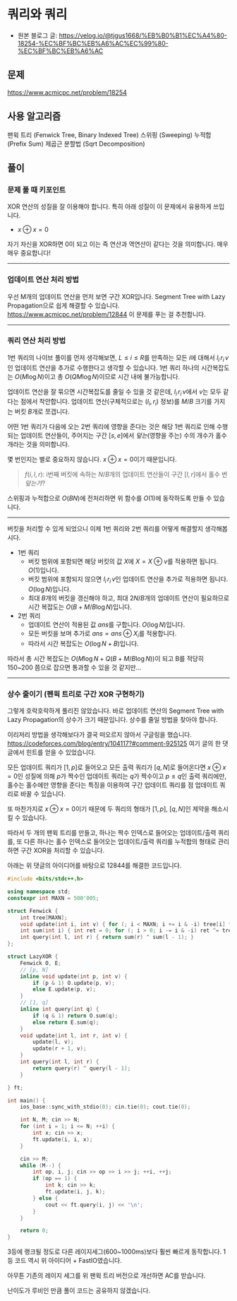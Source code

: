 # 쿼리와 쿼리

- 원본 블로그 글: https://velog.io/@tjgus1668/%EB%B0%B1%EC%A4%80-18254-%EC%BF%BC%EB%A6%AC%EC%99%80-%EC%BF%BC%EB%A6%AC

## 문제
https://www.acmicpc.net/problem/18254

## 사용 알고리즘
팬윅 트리 (Fenwick Tree, Binary Indexed Tree)
스위핑 (Sweeping)
누적합 (Prefix Sum)
제곱근 분할법 (Sqrt Decomposition)

## 풀이

### 문제 풀 때 키포인트
XOR 연산의 성질을 잘 이용해야 합니다. 특히 아래 성질이 이 문제에서 유용하게 쓰입니다.

- $x \oplus x=0$

자기 자신을 XOR하면 0이 되고 이는 즉 연산과 역연산이 같다는 것을 의미합니다.
매우매우 중요합니다!

---
### 업데이트 연산 처리 방법
우선 M개의 업데이트 연산을 먼저 보면 구간 XOR입니다. Segment Tree with Lazy Propagation으로 쉽게 해결할 수 있습니다.
https://www.acmicpc.net/problem/12844
이 문제를 푸는 걸 추천합니다.

---

### 쿼리 연산 처리 방법
1번 쿼리의 나이브 풀이를 먼저 생각해보면, $L\le i\le R$를 만족하는 모든 $i$에 대해서 $l_i\,r_i\,v$인 업데이트 연산을 추가로 수행한다고 생각할 수 있습니다. 1번 쿼리 하나의 시간복잡도는 $O(M\log N)$이고 총 $O(QM\log N)$이므로 시간 내에 불가능합니다.

업데이트 연산을 잘 묶으면 시간복잡도를 줄일 수 있을 것 같은데, $l_i\,r_i\,v$에서 $v$는 모두 같다는 점에서 착안합니다. 업데이트 연산(구체적으로는 $(l_i, r_i)$ 정보)를 $M/B$ 크기를 가지는 버킷 $B$개로 쪼갭니다.

어떤 1번 쿼리가 다음에 오는 2번 쿼리에 영향을 준다는 것은 해당 1번 쿼리로 인해 수행되는 업데이트 연산들이, 주어지는 구간 $[s, e]$에서 _덮는_(영향을 주는) 수의 개수가 홀수 개라는 것을 의미합니다.

몇 번인지는 별로 중요하지 않습니다. $x \oplus x=0$이기 때문입니다.

> $f(i, l, r)$: i번째 버킷에 속하는 $N/B$개의 업데이트 연산들이 구간 $[l, r]$에서 홀수 번 _덮는가_?

스위핑과 누적합으로 $O(BN)$에 전처리하면 위 함수를 $O(1)$에 동작하도록 만들 수 있습니다.

---

버킷을 처리할 수 있게 되었으니 이제 1번 쿼리와 2번 쿼리를 어떻게 해결할지 생각해봅시다.

- 1번 쿼리
  - 버킷 범위에 포함되면 해당 버킷의 값 $X$에 $X=X\oplus v$를 적용하면 됩니다. $O(1)$입니다.
  - 버킷 범위에 포함되지 않으면 $l_i\,r_i\,v$인 업데이트 연산을 추가로 적용하면 됩니다. $O(\log N)$입니다.
  - 최대 $B$개의 버킷을 갱신해야 하고, 최대 $2N/B$개의 업데이트 연산이 필요하므로 시간 복잡도는 $O(B+M/B\log N)$입니다.
- 2번 쿼리
  - 업데이트 연산이 적용된 값 $ans$를 구합니다. $O(\log N)$입니다.
  - 모든 버킷을 보며 추가로 $ans=ans\oplus X_i$를 적용합니다.
  - 따라서 시간 복잡도는 $O(\log N + B$)입니다.
  
따라서 총 시간 복잡도는 $O(M\log N +Q(B+M/B\log N))$이 되고 B를 적당히 150~200 쯤으로 잡으면 통과할 수 있을 것 같지만...

---

### 상수 줄이기 (펜윅 트리로 구간 XOR 구현하기)
그렇게 호락호락하게 풀리진 않았습니다. 바로 업데이트 연산의 Segment Tree with Lazy Propagation의 상수가 크기 때문입니다. 상수를 줄일 방법을 찾아야 합니다.

이리저리 방법을 생각해보다가 결국 떠오르지 않아서 구글링을 했습니다.
https://codeforces.com/blog/entry/104117?#comment-925125
여기 글의 한 댓글에서 힌트를 얻을 수 있었습니다.

모든 업데이트 쿼리가 $[1, p]$로 들어오고 모든 출력 쿼리가 $[q, N]$로 들어온다면 $x \oplus x=0$인 성질에 의해 $p$가 짝수인 업데이트 쿼리는 $q$가 짝수이고 $p \le q$인 출력 쿼리에만, 홀수는 홀수에만 영향을 준다는 특징을 이용하여 구간 업데이트 쿼리를 점 업데이트 쿼리로 바꿀 수 있습니다.

또 마찬가지로 $x \oplus x=0$이기 때문에 두 쿼리의 형태가 $[1, p]$, $[q, N]$인 제약을 해소시킬 수 있습니다.

따라서 두 개의 팬윅 트리를 만들고, 하나는 짝수 인덱스로 들어오는 업데이트/출력 쿼리를, 또 다른 하나는 홀수 인덱스로 들어오는 업데이트/출력 쿼리를 누적합의 형태로 관리하면 구간 XOR을 처리할 수 있습니다.

아래는 위 댓글의 아이디어를 바탕으로 12844를 해결한 코드입니다.
```cpp
#include <bits/stdc++.h>

using namespace std;
constexpr int MAXN = 500'005;

struct Fenwick {
    int tree[MAXN];
    void update(int i, int v) { for (; i < MAXN; i += i & -i) tree[i] ^= v; }
    int sum(int i) { int ret = 0; for (; i > 0; i -= i & -i) ret ^= tree[i]; return ret; }
    int query(int l, int r) { return sum(r) ^ sum(l - 1); }
};

struct LazyXOR {
    Fenwick O, E;
    // [p, N]
    inline void update(int p, int v) {
        if (p & 1) O.update(p, v);
        else E.update(p, v); 
    }
    // [1, q]
    inline int query(int q) {
        if (q & 1) return O.sum(q);
        else return E.sum(q);
    }
    void update(int l, int r, int v) {
        update(l, v);
        update(r + 1, v);
    }
    int query(int l, int r) {
        return query(r) ^ query(l - 1);
    }

} ft;

int main() {
    ios_base::sync_with_stdio(0); cin.tie(0); cout.tie(0);

    int N, M; cin >> N;
    for (int i = 1; i <= N; ++i) {
        int x; cin >> x;
        ft.update(i, i, x);
    }

    cin >> M;
    while (M--) {
        int op, i, j; cin >> op >> i >> j; ++i, ++j;
        if (op == 1) {
            int k; cin >> k;
            ft.update(i, j, k);
        } else {
            cout << ft.query(i, j) << '\n';
        }
    }

    return 0;
}
```
3등에 랭크될 정도로 다른 레이지세그(600~1000ms)보다 훨씬 빠르게 동작합니다. 1등 코드 역시 위 아이디어 + FastIO였습니다.


아무튼 기존의 레이지 세그를 위 팬윅 트리 버전으로 개선하면 AC를 받습니다.


난이도가 루비인 만큼 풀이 코드는 공유하지 않겠습니다.